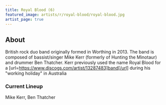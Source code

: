 ```yaml
---
title: Royal Blood (6)
featured_image: artists/r/royal-blood/royal-blood.jpg
artist_page: true
---
```

## About

British rock duo band originally formed in Worthing in 2013. The band is composed of bassist/singer Mike Kerr (formerly of Hunting the Minotaur) and drummer Ben Thatcher. Kerr previously used the name Royal Blood for a [url=https://www.discogs.com/artist/13287483]band[/url] during his "working holiday" in Australia

### Current Lineup

Mike Kerr, Ben Thatcher

